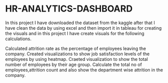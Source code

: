 # HR-ANALYTICS-DASHBOARD
In this project I have downloaded the dataset from the kaggle after that I have clean the data by using excel and then import it in tableau for creating the visuals and in this project I have create visuals for the following calculations.

Calculated attrition rate as the percentage of employees leaving the company.
Created visualizations to show job satisfaction levels of the employees by using heatmap.
Craeted visualization to show the total number of employees by their age group.
Calculate the total no of employees,attrition count and also show the department wise attrition in the company.
